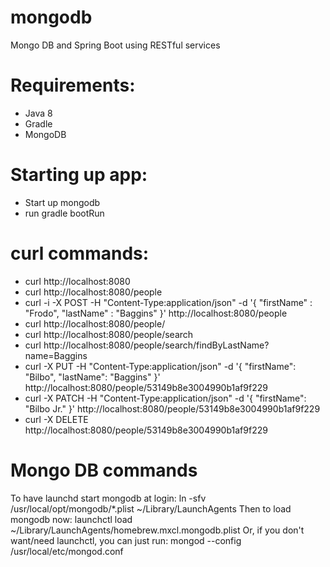 # mongodb
Mongo DB and Spring Boot using RESTful services

# Requirements:
- Java 8
- Gradle
- MongoDB

# Starting up app:
- Start up mongodb
- run gradle bootRun

# curl commands:
- curl http://localhost:8080
- curl http://localhost:8080/people
- curl -i -X POST -H "Content-Type:application/json" -d '{  "firstName" : "Frodo",  "lastName" : "Baggins" }' http://localhost:8080/people
- curl http://localhost:8080/people/<id>
- curl http://localhost:8080/people/search
- curl http://localhost:8080/people/search/findByLastName?name=Baggins
- curl -X PUT -H "Content-Type:application/json" -d '{ "firstName": "Bilbo", "lastName": "Baggins" }' http://localhost:8080/people/53149b8e3004990b1af9f229
- curl -X PATCH -H "Content-Type:application/json" -d '{ "firstName": "Bilbo Jr." }' http://localhost:8080/people/53149b8e3004990b1af9f229
- curl -X DELETE http://localhost:8080/people/53149b8e3004990b1af9f229

# Mongo DB commands
To have launchd start mongodb at login:
    ln -sfv /usr/local/opt/mongodb/*.plist ~/Library/LaunchAgents
Then to load mongodb now:
    launchctl load ~/Library/LaunchAgents/homebrew.mxcl.mongodb.plist
Or, if you don't want/need launchctl, you can just run:
    mongod --config /usr/local/etc/mongod.conf